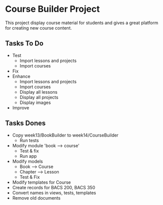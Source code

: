 # Course Builder Project

This project display course material for students and gives a great platform for creating new course content.

## Tasks To Do

* Test
    - Import lessons and projects
    - Import courses
* Fix
* Enhance
    - Import lessons and projects
    - Import courses
    - Display all lessons
    - Display all projects
    - Display images
* Improve



## Tasks Dones

- Copy week13/BookBuilder to week14/CourseBuilder
	- Run tests
- Modify module 'book --> course'
	- Test & fix
	- Run app
- Modify models 
	- Book --> Course
	- Chapter --> Lesson
	- Test & Fix
- Modify templates for Course
- Create records for BACS 200, BACS 350
- Convert names in views, tests, templates
- Remove old documents

